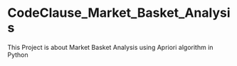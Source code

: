 # CodeClause_Market_Basket_Analysis
This Project is about Market Basket Analysis using Apriori algorithm in Python
